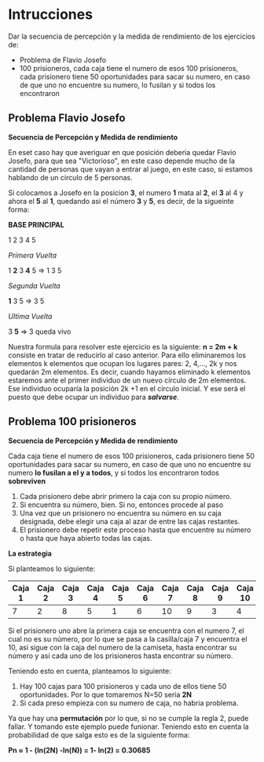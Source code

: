 # Intrucciones

Dar la secuencia de percepción y la medida de rendimiento de los ejercicios de:

* Problema de Flavio Josefo
* 100 prisioneros, cada caja tiene el numero de esos 100 prisioneros, cada prisionero tiene 50 oportunidades para sacar su numero, en caso de que uno no encuentre su numero, lo fusilan y si todos los encontraron 


## Problema Flavio Josefo

**Secuencia de Percepción y Medida de rendimiento**

En eset caso hay que averiguar en que posición deberia quedar Flavio Josefo, para que sea "Victorioso", en este caso depende mucho de la cantidad de personas que vayan a entrar al juego, en este caso, si estamos hablando de un circulo de 5 personas.

Si colocamos a Josefo en la posicion **3**, el numero **1** mata al **2**, el **3** al 4 y ahora el **5** al **1**, quedando asi el número **3** y **5**, es decir, de la sigueinte forma:

**BASE PRINCIPAL**

1 2 3 4 5

_Primera Vuelta_

1 **2** 3 **4** 5 => 1 3 5

_Segunda Vuelta_

**1** 3 5 => 3 5 

_Ultima Vuelta_

3 **5** => 3 queda vivo


Nuestra formula para resolver este ejercicio es la siguiente: **n = 2m + k** consiste en tratar de reducirlo al caso anterior. Para ello eliminaremos los elementos k elementos que ocupan los lugares pares: 2, 4,…, 2k y nos quedarán 2m  elementos. Es decir, cuando hayamos eliminado k elementos estaremos ante el primer individuo de un nuevo círculo de 2m elementos. Ese individuo ocuparía la posición 2k +1 en el círculo inicial. Y ese será el puesto que debe ocupar un individuo para _**salvarse**_.



## Problema 100 prisioneros

**Secuencia de Percepción y Medida de rendimiento**

Cada caja tiene el numero de esos 100 prisioneros, cada prisionero tiene 50 oportunidades para sacar su numero, en caso de que uno no encuentre su numero **lo fusilan a el y a todos**, y si todos los encontraron todos **sobreviven**

1. Cada prisionero debe abrir primero la caja con su propio número.
2. Si encuentra su número, bien. Si no, entonces procede al paso 
3. Una vez que un prisionero no encuentra su número en su caja designada, debe elegir una caja al azar de entre las cajas restantes.
4. El prisionero debe repetir este proceso hasta que encuentre su número o hasta que haya abierto todas las cajas.

**La estrategia**

Si planteamos lo siguiente:

| Caja 1 | Caja 2 | Caja 3 | Caja 4 | Caja 5 | Caja 6 | Caja 7 | Caja 8 | Caja 9 | Caja 10 |
|-------|--------|--------|--------|--------|--------|--------|-------|--------|---------|
| 7   | 2  | 8  | 5 | 1 | 6 |10 | 9| 3|  4|

Si el prisionero uno abre la primera caja se encuentra con el numero 7, el cual no es su número, por lo que se pasa a la casilla/caja 7 y encuentra el 10, asi sigue con la caja del numero de la camiseta, hasta encontrar su número y asi cada uno de los prisioneros hasta encontrar su número.

Teniendo esto en cuenta, planteamos lo siguiente:
1. Hay 100 cajas para 100 prisioneros y cada uno de ellos tiene 50 oportunidades.
Por lo que tomaremos N=50 seria **2N**
2. Si cada preso empieza con su numero de caja, no habria problema.

Ya que hay una **permutación** por lo que, si no se cumple la regla 2, puede fallar. Y tomando este ejemplo puede funionar.
 Teniendo esto en cuenta la probabilidad de que salga esto es de la siguiente forma:
 
**Pn ≈ 1 - (ln(2N) -ln(N)) = 1- ln(2) = 0.30685**
